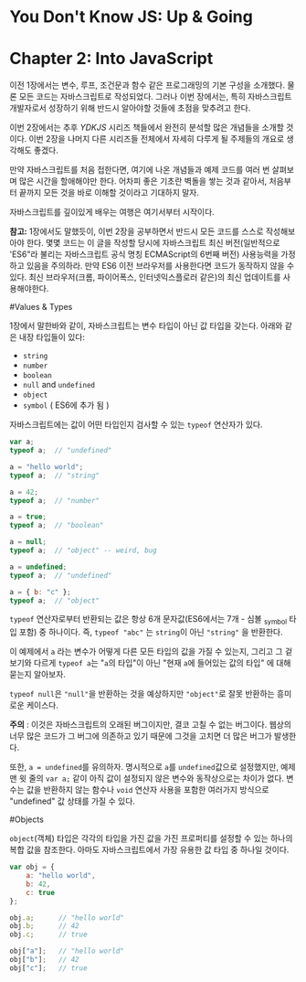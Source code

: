 # You Don't Know JS: Up & Going
# Chapter 2: Into JavaScript

이전 1장에서는 변수, 루프, 조건문과 함수 같은 프로그래밍의 기본 구성을 소개했다. 물론 모든 코드는 자바스크립트로 작성되었다. 그러나 이번 장에서는, 특히 자바스크립트 개발자로서 성장하기 위해 반드시 알아야할 것들에 초점을 맞추려고 한다.

이번 2장에서는 추후 *YDKJS* 시리즈 책들에서 완전히 분석할 많은 개념들을 소개할 것이다. 이번 2장을 나머지 다른 시리즈들 전체에서 자세히 다루게 될 주제들의 개요로 생각해도 좋겠다.

만약 자바스크립트를 처음 접한다면, 여기에 나온 개념들과 예제 코드를 여러 번 살펴보며 많은 시간을 할애해야만 한다. 어차피 좋은 기초란 벽돌을 쌓는 것과 같아서, 처음부터 끝까지 모든 것을 바로 이해할 것이라고 기대하지 말자.

자바스크립트를 깊이있게 배우는 여행은 여기서부터 시작이다.

**참고:** 1장에서도 말했듯이, 이번 2장을 공부하면서 반드시 모든 코드를 스스로 작성해보아야 한다. 몇몇 코드는 이 글을 작성할 당시에 자바스크립트 최신 버전(일반적으로 'ES6"라 불리는 자바스크립트 공식 명칭 ECMAScript의 6번째 버전) 사용능력을 가정하고 있음을 주의하라. 만약 ES6 이전 브라우저를 사용한다면 코드가 동작하지 않을 수 있다. 최신 브라우저(크롬, 파이어폭스, 인터넷익스플로러 같은)의 최신 업데이트를 사용해야한다. 

#Values & Types

1장에서 말한바와 같이, 자바스크립트는 변수 타입이 아닌 값 타입을 갖는다. 아래와 같은 내장 타입들이 있다:

* `string`
* `number`
* `boolean`
* `null` and `undefined`
* `object`
* `symbol` ( ES6에 추가 됨 )

자바스크립트에는 값이 어떤 타입인지 검사할 수 있는 `typeof` 연산자가 있다.

```js
var a;
typeof a;  // "undefined"

a = "hello world";
typeof a;  // "string"

a = 42;
typeof a;  // "number"

a = true;
typeof a;  // "boolean"

a = null;
typeof a;  // "object" -- weird, bug

a = undefined;
typeof a;  // "undefined"

a = { b: "c" };
typeof a;  // "object"
```

`typeof` 연산자로부터 반환되는 값은 항상 6개 문자값(ES6에서는 7개 - 심볼 <sub>symbol</sub> 타입 포함) 중 하나이다. 즉, `typeof "abc"` 는 `string`이 아닌 `"string"` 을 반환한다.

이 예제에서 `a` 라는 변수가 어떻게 다른 모든 타입의 값을 가질 수 있는지, 그리고 그 겉보기와 다르게 `typeof a`는 "`a`의 타입"이 아닌 "현재 `a`에 들어있는 값의 타입" 에 대해 묻는지 알아보자.

`typeof null`은 `"null"`을 반환하는 것을 예상하지만 `"object"`로 잘못 반환하는 흥미로운 케이스다.

**주의** : 이것은 자바스크립트의 오래된 버그이지만, 결코 고칠 수 없는 버그이다. 웹상의 너무 많은 코드가 그 버그에 의존하고 있기 때문에 그것을 고치면 더 많은 버그가 발생한다.

또한, `a = undefined`를 유의하자. 명시적으로 `a`를 `undefined`값으로 설정했지만, 예제 맨 윗 줄의 `var a;` 같이 아직 값이 설정되지 않은 변수와 동작상으로는 차이가 없다. 변수는 값을 반환하지 않는 함수나 `void` 연산자 사용을 포함한 여러가지 방식으로 "undefined" 값 상태를 가질 수 있다.  

#Objects

`object`(객체) 타입은 각각의 타입을 가진 값을 가진 프로퍼티를 설정할 수 있는 하나의 복합 값을 참조한다. 아마도 자바스크립트에서 가장 유용한 값 타입 중 하나일 것이다.

```js
var obj = {
	a: "hello world",
	b: 42,
	c: true
};

obj.a;		// "hello world"
obj.b;		// 42
obj.c;		// true

obj["a"];	// "hello world"
obj["b"];	// 42
obj["c"];	// true
```

